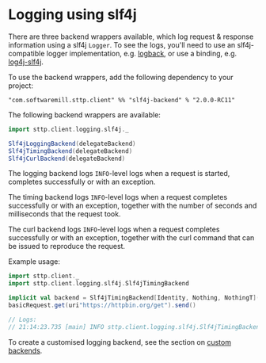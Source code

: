 # Logging using slf4j

There are three backend wrappers available, which log request & response information using a slf4j `Logger`. To see the logs, you'll need to use an slf4j-compatible logger implementation, e.g.  [logback](http://logback.qos.ch), or use a binding, e.g. [log4j-slf4j](https://logging.apache.org/log4j/2.0/log4j-slf4j-impl/index.html).

To use the backend wrappers, add the following dependency to your project:

```
"com.softwaremill.sttp.client" %% "slf4j-backend" % "2.0.0-RC11"
``` 

The following backend wrappers are available:

```scala
import sttp.client.logging.slf4j._

Slf4jLoggingBackend(delegateBackend)
Slf4jTimingBackend(delegateBackend)
Slf4jCurlBackend(delegateBackend)
```

The logging backend logs `INFO`-level logs when a request is started, completes successfully or with an exception.

The timing backend logs `INFO`-level logs when a request completes successfully or with an exception, together with the number of seconds and milliseconds that the request took.

The curl backend logs `INFO`-level logs when a request completes successfully or with an exception, together with the curl command that can be issued to reproduce the request.

Example usage:

```scala
import sttp.client._
import sttp.client.logging.slf4j.Slf4jTimingBackend

implicit val backend = Slf4jTimingBackend[Identity, Nothing, NothingT](HttpURLConnectionBackend())
basicRequest.get(uri"https://httpbin.org/get").send()

// Logs:
// 21:14:23.735 [main] INFO sttp.client.logging.slf4j.Slf4jTimingBackend - For request: GET https://httpbin.org/get, got response: 200, took: 0.795s
```

To create a customised logging backend, see the section on [custom backends](custom.html).